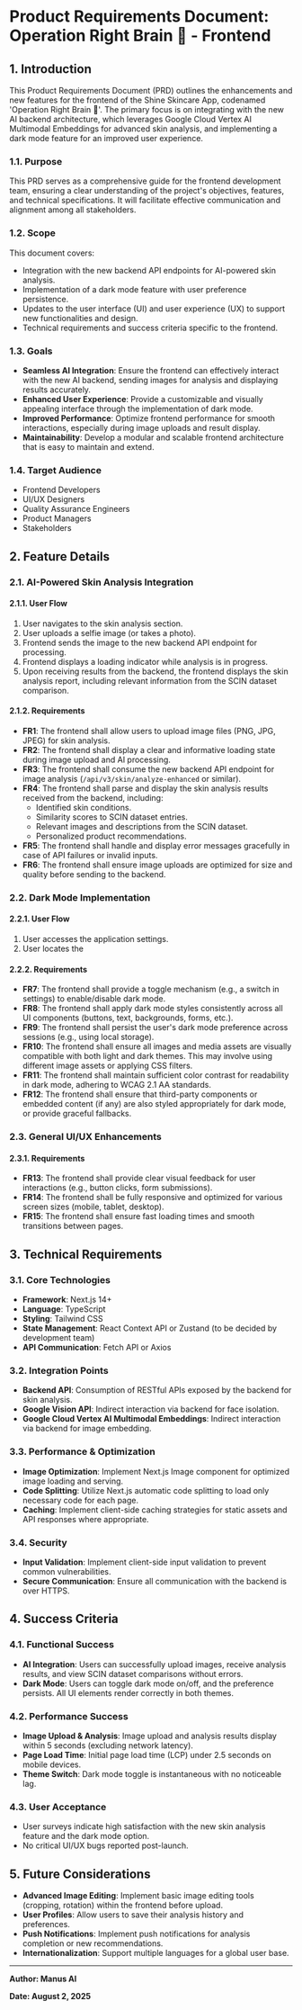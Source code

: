 # Product Requirements Document: Operation Right Brain 🧠 - Frontend

## 1. Introduction

This Product Requirements Document (PRD) outlines the enhancements and new features for the frontend of the Shine Skincare App, codenamed 'Operation Right Brain 🧠'. The primary focus is on integrating with the new AI backend architecture, which leverages Google Cloud Vertex AI Multimodal Embeddings for advanced skin analysis, and implementing a dark mode feature for an improved user experience.

### 1.1. Purpose

This PRD serves as a comprehensive guide for the frontend development team, ensuring a clear understanding of the project's objectives, features, and technical specifications. It will facilitate effective communication and alignment among all stakeholders.

### 1.2. Scope

This document covers:
*   Integration with the new backend API endpoints for AI-powered skin analysis.
*   Implementation of a dark mode feature with user preference persistence.
*   Updates to the user interface (UI) and user experience (UX) to support new functionalities and design.
*   Technical requirements and success criteria specific to the frontend.

### 1.3. Goals

*   **Seamless AI Integration**: Ensure the frontend can effectively interact with the new AI backend, sending images for analysis and displaying results accurately.
*   **Enhanced User Experience**: Provide a customizable and visually appealing interface through the implementation of dark mode.
*   **Improved Performance**: Optimize frontend performance for smooth interactions, especially during image uploads and result display.
*   **Maintainability**: Develop a modular and scalable frontend architecture that is easy to maintain and extend.

### 1.4. Target Audience

*   Frontend Developers
*   UI/UX Designers
*   Quality Assurance Engineers
*   Product Managers
*   Stakeholders

## 2. Feature Details

### 2.1. AI-Powered Skin Analysis Integration

#### 2.1.1. User Flow

1.  User navigates to the skin analysis section.
2.  User uploads a selfie image (or takes a photo).
3.  Frontend sends the image to the new backend API endpoint for processing.
4.  Frontend displays a loading indicator while analysis is in progress.
5.  Upon receiving results from the backend, the frontend displays the skin analysis report, including relevant information from the SCIN dataset comparison.

#### 2.1.2. Requirements

*   **FR1**: The frontend shall allow users to upload image files (PNG, JPG, JPEG) for skin analysis.
*   **FR2**: The frontend shall display a clear and informative loading state during image upload and AI processing.
*   **FR3**: The frontend shall consume the new backend API endpoint for image analysis (`/api/v3/skin/analyze-enhanced` or similar).
*   **FR4**: The frontend shall parse and display the skin analysis results received from the backend, including:
    *   Identified skin conditions.
    *   Similarity scores to SCIN dataset entries.
    *   Relevant images and descriptions from the SCIN dataset.
    *   Personalized product recommendations.
*   **FR5**: The frontend shall handle and display error messages gracefully in case of API failures or invalid inputs.
*   **FR6**: The frontend shall ensure image uploads are optimized for size and quality before sending to the backend.

### 2.2. Dark Mode Implementation

#### 2.2.1. User Flow

1.  User accesses the application settings.
2.  User locates the 



#### 2.2.2. Requirements

*   **FR7**: The frontend shall provide a toggle mechanism (e.g., a switch in settings) to enable/disable dark mode.
*   **FR8**: The frontend shall apply dark mode styles consistently across all UI components (buttons, text, backgrounds, forms, etc.).
*   **FR9**: The frontend shall persist the user's dark mode preference across sessions (e.g., using local storage).
*   **FR10**: The frontend shall ensure all images and media assets are visually compatible with both light and dark themes. This may involve using different image assets or applying CSS filters.
*   **FR11**: The frontend shall maintain sufficient color contrast for readability in dark mode, adhering to WCAG 2.1 AA standards.
*   **FR12**: The frontend shall ensure that third-party components or embedded content (if any) are also styled appropriately for dark mode, or provide graceful fallbacks.

### 2.3. General UI/UX Enhancements

#### 2.3.1. Requirements

*   **FR13**: The frontend shall provide clear visual feedback for user interactions (e.g., button clicks, form submissions).
*   **FR14**: The frontend shall be fully responsive and optimized for various screen sizes (mobile, tablet, desktop).
*   **FR15**: The frontend shall ensure fast loading times and smooth transitions between pages.

## 3. Technical Requirements

### 3.1. Core Technologies

*   **Framework**: Next.js 14+
*   **Language**: TypeScript
*   **Styling**: Tailwind CSS
*   **State Management**: React Context API or Zustand (to be decided by development team)
*   **API Communication**: Fetch API or Axios

### 3.2. Integration Points

*   **Backend API**: Consumption of RESTful APIs exposed by the backend for skin analysis.
*   **Google Vision API**: Indirect interaction via backend for face isolation.
*   **Google Cloud Vertex AI Multimodal Embeddings**: Indirect interaction via backend for image embedding.

### 3.3. Performance & Optimization

*   **Image Optimization**: Implement Next.js Image component for optimized image loading and serving.
*   **Code Splitting**: Utilize Next.js automatic code splitting to load only necessary code for each page.
*   **Caching**: Implement client-side caching strategies for static assets and API responses where appropriate.

### 3.4. Security

*   **Input Validation**: Implement client-side input validation to prevent common vulnerabilities.
*   **Secure Communication**: Ensure all communication with the backend is over HTTPS.

## 4. Success Criteria

### 4.1. Functional Success

*   **AI Integration**: Users can successfully upload images, receive analysis results, and view SCIN dataset comparisons without errors.
*   **Dark Mode**: Users can toggle dark mode on/off, and the preference persists. All UI elements render correctly in both themes.

### 4.2. Performance Success

*   **Image Upload & Analysis**: Image upload and analysis results display within 5 seconds (excluding network latency).
*   **Page Load Time**: Initial page load time (LCP) under 2.5 seconds on mobile devices.
*   **Theme Switch**: Dark mode toggle is instantaneous with no noticeable lag.

### 4.3. User Acceptance

*   User surveys indicate high satisfaction with the new skin analysis feature and the dark mode option.
*   No critical UI/UX bugs reported post-launch.

## 5. Future Considerations

*   **Advanced Image Editing**: Implement basic image editing tools (cropping, rotation) within the frontend before upload.
*   **User Profiles**: Allow users to save their analysis history and preferences.
*   **Push Notifications**: Implement push notifications for analysis completion or new recommendations.
*   **Internationalization**: Support multiple languages for a global user base.

---

**Author: Manus AI**

**Date: August 2, 2025**

